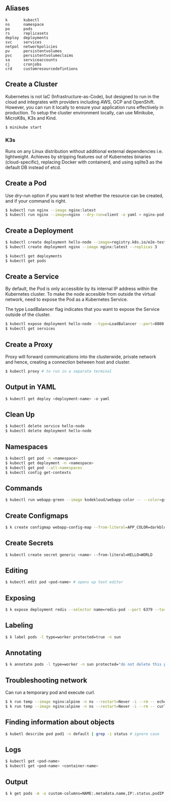 ## Aliases

```
k       kubectl
ns      namespace
po      pods
rs      replicasets
deploy  deployments
svc     services
netpol  networkpolicies
pv      persistentvolumes
pvc     persistentvolumeclaims
sa      serviceaccounts
cj      cronjobs
crd     customresourcedefintions
```

## Create a Cluster

Kubernetes is not IaC (Infrastructure-as-Code), but designed to run in the cloud and integrates with providers including AWS, GCP and OpenShift. However, you can run it locally to ensure your application runs effectively in production. To setup the cluster environment locally, can use Minikube, MicroK8s, K3s and Kind.

```bash
$ minikube start
```

### K3s

Runs on any Linux distribution without additional external dependencies i.e. lightweight. Achieves by stripping features out of Kubernetes binaries (cloud-specific), replacing Docker with containerd, and using sqlite3 as the default DB instead of etcd.

## Create a Pod

Use dry-run option if you want to test whether the resource can be created, and if your command is right.

```bash
$ kubectl run nginx --image nginx:latest
$ kubectl run nginx --image=nginx --dry-run=client -o yaml > nginx-pod.yaml
```

## Create a Deployment

```bash
$ kubectl create deployment hello-node --image=registry.k8s.io/e2e-test-images/agnhost:2.39 -- /agnhost netexec --http-port=8080
$ kubectl create deployment nginx --image nginx:latest --replicas 3

$ kubectl get deployments
$ kubectl get pods
```

## Create a Service

By default, the Pod is only accessible by its internal IP address within the Kubernetes cluster. To make the node accesible from outside the virtual network, need to expose the Pod as a Kubernetes Service.

The type LoadBalancer flag indicates that you want to expose the Service outside of the cluster.

```bash
$ kubectl expose deployment hello-node --type=LoadBalancer --port=8080
$ kubectl get services
```

## Create a Proxy

Proxy will forward communications into the clusterwide, private network and hence, creating a connection between host and cluster.

```bash
$ kubectl proxy # to run in a separate terminal
```

## Output in YAML

```bash
$ kubectl get deploy <deployment-name> -o yaml
```

## Clean Up

```bash
$ kubectl delete service hello-node
$ kubectl delete deployment hello-node
```

## Namespaces

```bash
$ kubectl get pod -n <namespace>
$ kubectl get deployment -n <namespace>
$ kubectl get pod --all-namespaces
$ kubectl config get-contexts
```

## Commands

```bash
$ kubectl run webapp-green --image kodekloud/webapp-color -- --color=green
```

## Create Configmaps

```bash
$ k create configmap webapp-config-map --from-literal=APP_COLOR=darkblue --from-literal=APP_OTHER=disregard
```

## Create Secrets

```bash
$ kubectl create secret generic <name> --from-literal=HELLO=WORLD
```

## Editing

```bash
$ kubectl edit pod <pod-name> # opens up text editor
```

## Exposing

```bash
$ k expose deployment redis --selector name=redis-pod --port 6379 --target-port 6379 --type ClusterIP --name messaging-service --namespace marketing
```

## Labeling

```bash
$ k label pods -l type=worker protected=true -n sun
```

## Annotating

```bash
$ k annotate pods -l type=worker -n sun protected="do not delete this pod"
```

## Troubleshooting network

Can run a temporary pod and execute curl.

```bash
$ k run temp --image nginx:alpine -n ns --restart=Never -i --rm -- echo hello world!
$ k run temp --image nginx:alpine -n ns --restart=Never -i --rm -- curl some-svc:1234
```

## Finding information about objects

```bash
$ kubetl describe pod pod1 -n default | grep -i status # ignore case
```

## Logs

```bash
$ kubectl get <pod-name>
$ kubectl get <pod-name> <container-name>
```

## Output

```bash
$ k get pods -A -o custom-columns=NAME:.metadata.name,IP:.status.podIP --sort-by=.status.podIP
```
